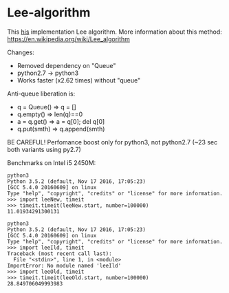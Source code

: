 # Lee-algorithm

This [his](https://github.com/CorvoOrc) implementation Lee algorithm.
More information about this method: https://en.wikipedia.org/wiki/Lee_algorithm

Changes:
- Removed dependency on "Queue"
- python2.7 -> python3
- Works faster (x2.62 times) without "queue"

Anti-queue liberation is:
- q = Queue() => q = []
- q.empty() => len(q)==0
- a = q.get() => a = q[0]; del q[0]
- q.put(smth) => q.append(smth)

BE CAREFUL! Perfomance boost only for python3, not python2.7 (~23 sec both variants using py2.7)

Benchmarks on Intel i5 2450M:
```
python3
Python 3.5.2 (default, Nov 17 2016, 17:05:23) 
[GCC 5.4.0 20160609] on linux
Type "help", "copyright", "credits" or "license" for more information.
>>> import leeNew, timeit
>>> timeit.timeit(leeNew.start, number=100000)
11.01934291300131
```
```
python3
Python 3.5.2 (default, Nov 17 2016, 17:05:23) 
[GCC 5.4.0 20160609] on linux
Type "help", "copyright", "credits" or "license" for more information.
>>> import leeIld, timeit
Traceback (most recent call last):
  File "<stdin>", line 1, in <module>
ImportError: No module named 'leeIld'
>>> import leeOld, timeit
>>> timeit.timeit(leeOld.start, number=100000)
28.849706049993983
```

